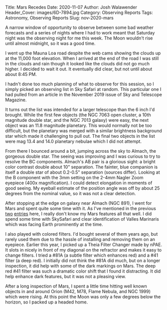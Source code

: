 Title: Mars Recedes
Date: 2020-11-07
Author: Josh Walawender
Header_Cover: images/6D-7894.jpg
Category: Observing Reports
Tags: Astronomy, Observing Reports
Slug: nov-2020-mars

A narrow window of opportunity to observe between some bad weather forecasts and a series of nights where I had to work meant that Saturday night was the observing night for me this week.  The Moon wouldn't rise until almost midnight, so it was a good time.

I went up the Mauna Loa road despite the web cams showing the clouds up at the 11,000 foot elevation.  When I arrived at the end of the road I was still in the clouds and rain though it looked like the clouds did not go much higher.  I decided to wait it out.  It eventually did clear, but not until about about 8:45 PM.

I hadn't done too much planning of what to observe for this session, so I simply picked an observing list in Sky Safari at random.  This particular one I had pulled from an article in the November 2019 issue of Sky and Telescope Magazine.

It turns out the list was intended for a larger telescope than the 6 inch I'd brought.  While the first few objects (the NGC 7063 open cluster, a 10th magnitude double star, and the NGC 7013 galaxy) were easy, the next object was an 11.8 magnitude planetary.  This would normally not be too difficult, but the planetary was merged with a similar brightness background star which made it challenging to pull out.  The final two objects in the list were mag 13.4 and 14.0 planetary nebulae which I did not attempt.

From there I bounced around a bit, jumping across the sky to Almach, the gorgeous double star.  The seeing was improving and I was curious to try to resolve the BC components.  Almach's AB pair is a glorious sight: a bright color contrast double about 10" separation.  The fainter, blue companion is itself a double star of about 0.2-0.5" separation (sources differ).  Looking at the B component with the 3mm setting on the 2-4mm Nagler Zoom eyepiece (400x magnification).  I could detect elongation in moments of good seeing.  My eyeball estimate of the position angle was off by about 25 degrees from the nominal value, so it was not a clear detection.

After stopping at the edge on galaxy near Almach (NGC 891), I went for Mars and spent quite some time with it.  As I've mentioned in the previous [two](sep-2020-mars.html) [entries](oct-2020-mars.html) here, I really don't know my Mars features all that well.  I did spend some time with SkySafari and clear identification of Valles Marinaris which was facing Earth prominently at the time.

I also played with colored filters.  I'd bought several of them years ago, but rarely used them due to the hassle of installing and removing them on an eyepiece.  Earlier this year, I picked up a Theia Filter Changer made by nPAE.  It slots in nicely in front of my diagonal on the refractor and makes it easy to change filters.  I tried a #81A (a subtle filter which enhances red) and a #41 filter (a deep red).  I initially did not think the #81A did much, but on a longer inspection, it did help with some of the dark markings on Mars.  The deep red #41 filter was such a dramatic color shift that I found it distracting.  It did help enhance dark features, but it was not a pleasing view.

After a long inspection of Mars, I spent a little time hitting well known objects in and around Orion (M42, M78, Flame Nebula, and NGC 1999) which were rising.  At this point the Moon was only a few degrees below the horizon, so I packed up a headed home.
